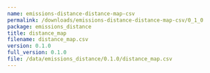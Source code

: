 ```yaml
---
name: emissions-distance-distance-map-csv
permalink: /downloads/emissions-distance-distance-map-csv/0_1_0
package: emissions_distance
title: distance_map
filename: distance_map.csv
version: 0.1.0
full_version: 0.1.0
file: /data/emissions_distance/0.1.0/distance_map.csv
---
```

